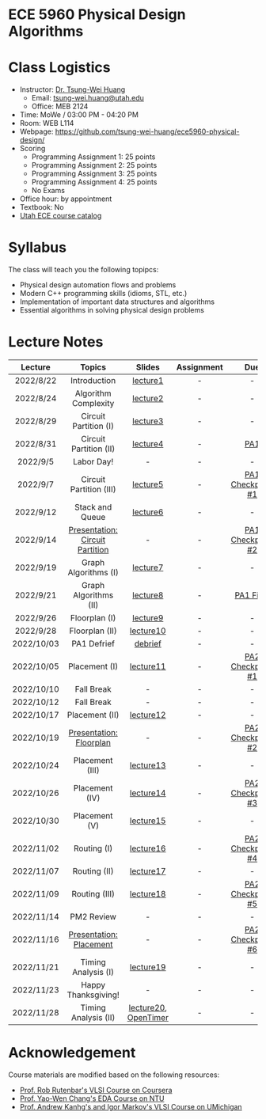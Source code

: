 # ECE 5960 Physical Design Algorithms



# Class Logistics

+ Instructor: [Dr. Tsung-Wei Huang](https://tsung-wei-huang.github.io/)
  + Email: tsung-wei.huang@utah.edu
  + Office: MEB 2124
+ Time: MoWe / 03:00 PM - 04:20 PM
+ Room: WEB L114
+ Webpage: https://github.com/tsung-wei-huang/ece5960-physical-design/
+ Scoring
  + Programming Assignment 1: 25 points
  + Programming Assignment 2: 25 points
  + Programming Assignment 3: 25 points
  + Programming Assignment 4: 25 points
  + No Exams
+ Office hour: by appointment
+ Textbook: No
+ [Utah ECE course catalog](https://student.apps.utah.edu/uofu/stu/ClassSchedules/main/1228/class_list.html?subject=ECE)

# Syllabus

The class will teach you the following topipcs:

+ Physical design automation flows and problems
+ Modern C++ programming skills (idioms, STL, etc.)
+ Implementation of important data structures and algorithms
+ Essential algorithms in solving physical design problems

# Lecture Notes

| Lecture  | Topics | Slides | Assignment | Due | Note |
| :-:      | :-:    | :-:    | :-: | :-:        | :-: | 
| 2022/8/22 | Introduction | [lecture1](Lectures/lecture1.pdf) | - | - | - |
| 2022/8/24 | Algorithm Complexity | [lecture2](Lectures/lecture2.pdf) | - | - | - |
| 2022/8/29 | Circuit Partition (I) | [lecture3](Lectures/lecture3.pdf) | - | - | - |
| 2022/8/31 | Circuit Partition (II) | [lecture4](Lectures/lecture4.pdf) | - | [PA1](https://github.com/tsung-wei-huang/ece5960-physical-design/tree/main/PA1) | - |
| 2022/9/5  | Labor Day! | - | - | - | - |
| 2022/9/7  | Circuit Partition (III) | [lecture5](Lectures/lecture5.pdf) | - | [PA1 Checkpoint #1](https://github.com/tsung-wei-huang/ece5960-physical-design/issues/2) | - |
| 2022/9/12 | Stack and Queue | [lecture6](Lectures/lecture6.pdf) | - | - | - |
| 2022/9/14 | [Presentation: Circuit Partition](https://github.com/tsung-wei-huang/ece5960-physical-design/issues/9)  | - | - | [PA1 Checkpoint #2](https://github.com/tsung-wei-huang/ece5960-physical-design/issues/2)| - |
| 2022/9/19 | Graph Algorithms (I) | [lecture7](Lectures/lecture7.pdf) | - | - | - |
| 2022/9/21 | Graph Algorithms (II) | [lecture8](Lectures/lecture8.pdf) | - | [PA1 Final](https://github.com/tsung-wei-huang/ece5960-physical-design/issues/1) | - |
| 2022/9/26 | Floorplan (I) | [lecture9](Lectures/lecture9.pdf) | - | - | - |
| 2022/9/28 | Floorplan (II) | [lecture10](Lectures/lecture10.pdf) | - | - | - |
| 2022/10/03 | PA1 Defrief | [debrief](Lectures/debrief-pa1.pdf) | - | - | - |
| 2022/10/05 | Placement (I) | [lecture11](Lectures/lecture11.pdf) | - | [PA2 Checkpoint #1](https://github.com/tsung-wei-huang/ece5960-physical-design/issues/4) | - |
| 2022/10/10 | Fall Break |- | - | - | - |
| 2022/10/12 | Fall Break |- | - | - | - |
| 2022/10/17 | Placement (II) | [lecture12](Lectures/lecture12.pdf) | - | - | - |
| 2022/10/19 | [Presentation: Floorplan](https://github.com/tsung-wei-huang/ece5960-physical-design/issues/10) |- | - | [PA2 Checkpoint #2](https://github.com/tsung-wei-huang/ece5960-physical-design/issues/4) | - |
| 2022/10/24 | Placement (III) | [lecture13](Lectures/lecture13.pdf) | - | - | - |
| 2022/10/26 | Placement (IV) | [lecture14](Lectures/lecture14.pdf) | - | [PA2 Checkpoint #3](https://github.com/tsung-wei-huang/ece5960-physical-design/issues/4) | - |
| 2022/10/30 | Placement (V) | [lecture15](Lectures/lecture15.pdf) | - | - | - |
| 2022/11/02 | Routing (I) | [lecture16](Lectures/lecture16.pdf) | - | [PA2 Checkpoint #4](https://github.com/tsung-wei-huang/ece5960-physical-design/issues/4) | - |
| 2022/11/07 | Routing (II) | [lecture17](Lectures/lecture17.pdf) | - | - | - |
| 2022/11/09 | Routing (III) | [lecture18](Lectures/lecture18.pdf) | - | [PA2 Checkpoint #5](https://github.com/tsung-wei-huang/ece5960-physical-design/issues/4) | - |
| 2022/11/14 | PM2 Review | - | - | - | - |
| 2022/11/16 | [Presentation: Placement](https://github.com/tsung-wei-huang/ece5960-physical-design/issues/12) | - | - | [PA2 Checkpoint #6](https://github.com/tsung-wei-huang/ece5960-physical-design/issues/4) | - |
| 2022/11/21 | Timing Analysis (I) | [lecture19](Lectures/lecture19.pdf) | - | - | - |
| 2022/11/23 | Happy Thanksgiving! | - | - | - | - |
| 2022/11/28 | Timing Analysis (II) | [lecture20](Lectures/lecture20.pdf), [OpenTimer](Lectures/lecture20-OpenTimer.pdf) | - | - | - |


# Acknowledgement

Course materials are modified based on the following resources:
  + [Prof. Rob Rutenbar's VLSI Course on Coursera](https://www.coursera.org/instructor/robrutenbar)
  + [Prof. Yao-Wen Chang's EDA Course on NTU](http://cc.ee.ntu.edu.tw/~ywchang/)
  + [Prof. Andrew Kanhg's and Igor Markov's VLSI Course on UMichigan](http://vlsicad.eecs.umich.edu/KLMH/presentations.html)

